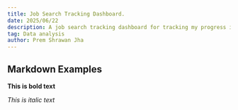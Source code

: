 ```yaml
---
title: Job Search Tracking Dashboard.
date: 2025/06/22
description: A job search tracking dashboard for tracking my progress in finding a job.
tag: Data analysis
author: Prem Shrawan Jha
---
```


## Markdown Examples

**This is bold text**

_This is italic text_
